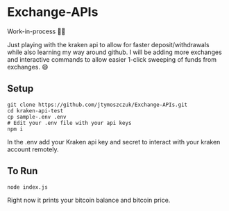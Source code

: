 # Exchange-APIs

Work-in-process 👷‍♂️

Just playing with the kraken api to allow for faster deposit/withdrawals while also learning my way around github. I will be adding more exchanges and interactive commands to allow easier 1-click sweeping of funds from exchanges. 😄

## Setup
```
git clone https://github.com/jtymoszczuk/Exchange-APIs.git
cd kraken-api-test
cp sample-.env .env
# Edit your .env file with your api keys
npm i
```

In the .env add your Kraken api key and secret to interact with your kraken account remotely.

## To Run
``
node index.js
``

Right now it prints your bitcoin balance and bitcoin price.
